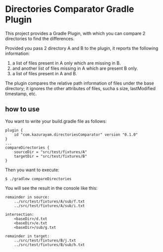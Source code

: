 # Directories Comparator Gradle Plugin

This project provides a Gradle Plugin, with which you can compare 2 directories to find the differences.

Provided you pass 2 directory A and B to the plugin, it reports the following information:

1. a list of files present in A only which are missing in B.
2. and another list of files missing in A which are present B only.
3. a list of files present in A and B.

The plugin compares the relative path information of files under the base directory; it ignores the other attributes of files, sucha s size, lastModified timestamp, etc.

## how to use

You want to write your build.gradle file as follows:

```
plugin {
    id "com.kazurayam.directoriesComparator" version "0.1.0"
}
...
compareDirectories {
    sourceDir = "src/test/fixtures/A"
    targetDir = "src/test/fixtures/B"
}
```

Then you want to execute:
```
$ ./gradlew compareDirectories
```

You will see the result in the console like this:

```
remainder in source:
    ../src/test/fixtures/A/sub/f.txt
    ../src/test/fixtures/A/sub/i.txt

intersection:
    <baseDir>/d.txt
    <baseDir>/e.txt
    <baseDir>/sub/g.txt

remainder in target:
    ../src/test/fixtures/B/j.txt
    ../src/test/fixtures/B/sub/h.txt


```